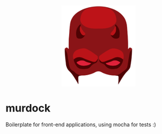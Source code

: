 <p align="center">
  <img src="https://github.com/herberthenrique/murdock/blob/master/src/img/logo.png?raw=true" width="200">
</p>


# murdock
Boilerplate for front-end applications, using mocha for tests :)
